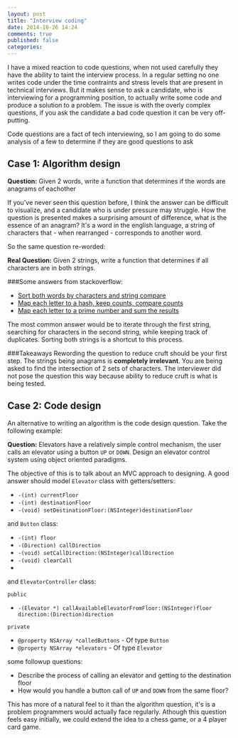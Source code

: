 ```yaml
---
layout: post
title: "Interview coding"
date: 2014-10-26 14:24
comments: true
published: false
categories: 
---
```


I have a mixed reaction to code questions, when not used carefully they have the ability to taint the interview process. In a regular setting no one writes code under the time contraints and stress levels that are present in technical interviews. But it makes sense to ask a candidate, who is interviewing for a programming position, to actually write some code and produce a solution to a problem. The issue is with the overly complex questions, if you ask the candidate a bad code question it can be very off-putting.

Code questions are a fact of tech interviewing,  so I am going to do some analysis of a few to determine if they are good questions to ask


## Case 1: Algorithm design
**Question:** Given 2 words, write a function that determines if the words are anagrams of eachother


If you've never seen this question before, I think the answer can be difficult to visualize, and a candidate who is under pressure may struggle. How the question is presented makes a surprising amount of difference, what is the essence of an anagram? It's a word in the english language, a string of characters that - when rearranged - corresponds to another word.

So the same question re-worded:

**Real Question:** Given 2 strings, write a function that determines if all characters are in both strings.



###Some answers from stackoverflow: 
- [Sort both words by characters and string compare](http://stackoverflow.com/a/15045791/782808)
- [Map each letter to a hash, keep counts, compare counts](http://stackoverflow.com/a/15045892/782808)
- [Map each letter to a prime number and sum the results](http://stackoverflow.com/a/17004897/782808)

The most common answer would be to iterate through the first string, searching for characters in the second string, while keeping track of duplicates. Sorting both strings is a shortcut to this process.

###Takeaways
Rewording the question to reduce cruft should be your first step. The strings being anagrams is **completely irrelevant**. You are being asked to find the intersection of 2 sets of characters. The interviewer did not pose the question this way because ability to reduce cruft is what is being tested.


## Case 2: Code design
An alternative to writing an algorithm is the code design question. Take the following example:

**Question:** Elevators have a relatively simple control mechanism, the user calls an elevator using a button `UP` or `DOWN`. Design an elevator control system using object oriented paradigms. 

The objective of this is to talk about an MVC approach to designing. A good answer should model `Elevator` class with getters/setters:

- `-(int) currentFloor`
- `-(int) destinationFloor`
- `-(void) setDestinationFloor:(NSInteger)destinationFloor`

and `Button` class:

- `-(int) floor`
- `-(Direction) callDirection`
- `-(void) setCallDirection:(NSInteger)callDirection`
- `-(void) clearCall`
- 
and `ElevatorController` class:

`public`

- `-(Elevator *) callAvailableElevatorFromFloor:(NSInteger)floor direction:(Direction)direction`

`private`

- `@property NSArray *calledButtons` - Of type `Button`
- `@property NSArray *elevators` - Of type `Elevator`

some followup questions:

- Describe the process of calling an elevator and getting to the destination floor
- How would you handle a button call of `UP` and `DOWN` from the same floor?

This has more of a natural feel to it than the algorithm question, it's is a problem programmers would actually face regularly. Athough this question feels easy initially, we could extend the idea to a chess game, or a 4 player card game.

